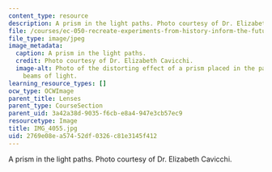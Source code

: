 ```yaml
---
content_type: resource
description: A prism in the light paths. Photo courtesy of Dr. Elizabeth Cavicchi.
file: /courses/ec-050-recreate-experiments-from-history-inform-the-future-from-the-past-galileo-january-iap-2010/2769e08ea57452df0326c81e3145f412_IMG_4055.jpg
file_type: image/jpeg
image_metadata:
  caption: A prism in the light paths.
  credit: Photo courtesy of Dr. Elizabeth Cavicchi.
  image-alt: Photo of the distorting effect of a prism placed in the path of the three
    beams of light.
learning_resource_types: []
ocw_type: OCWImage
parent_title: Lenses
parent_type: CourseSection
parent_uid: 3a42a38d-9035-f6cb-e8a4-947e3cb57ec9
resourcetype: Image
title: IMG_4055.jpg
uid: 2769e08e-a574-52df-0326-c81e3145f412
---
```

A prism in the light paths. Photo courtesy of Dr. Elizabeth Cavicchi.